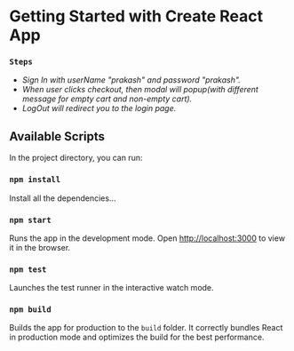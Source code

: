 # Getting Started with Create React App

### `Steps`
- _Sign In with userName "prakash" and password "prakash"._
- _When user clicks checkout, then modal will popup(with different message for empty cart and non-empty cart)._
- _LogOut will redirect you to the login page._


## Available Scripts

In the project directory, you can run:

### `npm install`

Install all the dependencies...

### `npm start`

Runs the app in the development mode.
Open [http://localhost:3000](http://localhost:3000) to view it in the browser.

### `npm test`

Launches the test runner in the interactive watch mode.

### `npm build`

Builds the app for production to the `build` folder.
It correctly bundles React in production mode and optimizes the build for the best performance.
